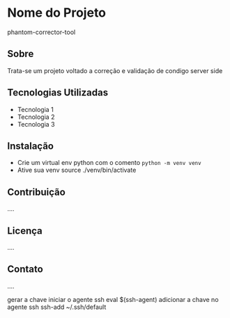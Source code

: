 # Nome do Projeto

phantom-corrector-tool

## Sobre

Trata-se um projeto voltado a correção e validação de condigo server side

## Tecnologias Utilizadas

- Tecnologia 1
- Tecnologia 2
- Tecnologia 3

## Instalação

- Crie um virtual env python com o comento `python -m venv venv`
- Ative sua venv source ./venv/bin/activate

## Contribuição

....

## Licença

....

## Contato

....


gerar a chave 
iniciar o agente ssh eval $(ssh-agent)
adicionar a chave no agente ssh ssh-add  ~/.ssh/default